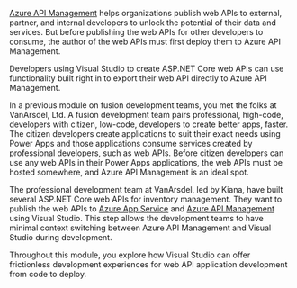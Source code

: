 [Azure API Management][az apim] helps organizations publish web APIs to external, partner, and internal developers to unlock the potential of their data and services. But before publishing the web APIs for other developers to consume, the author of the web APIs must first deploy them to Azure API Management.

Developers using Visual Studio to create ASP.NET Core web APIs can use functionality built right in to export their web API directly to Azure API Management.

In a previous module on fusion development teams, you met the folks at VanArsdel, Ltd. A fusion development team pairs professional, high-code, developers with citizen, low-code, developers to create better apps, faster. The citizen developers create applications to suit their exact needs using Power Apps and those applications consume services created by professional developers, such as web APIs. Before citizen developers can use any web APIs in their Power Apps applications, the web APIs must be hosted somewhere, and Azure API Management is an ideal spot.

The professional development team at VanArsdel, led by Kiana, have built several ASP.NET Core web APIs for inventory management. They want to publish the web APIs to [Azure App Service][az appsvc] and  [Azure API Management][az apim] using Visual Studio. This step allows the development teams to have minimal context switching between Azure API Management and Visual Studio during development.

Throughout this module, you explore how Visual Studio can offer frictionless development experiences for web API application development from code to deploy.


[az appsvc]: /azure/app-service/overview
[az apim]: /azure/api-management/api-management-key-concepts